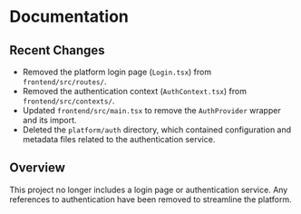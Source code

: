 # Documentation

## Recent Changes
- Removed the platform login page (`Login.tsx`) from `frontend/src/routes/`.
- Removed the authentication context (`AuthContext.tsx`) from `frontend/src/contexts/`.
- Updated `frontend/src/main.tsx` to remove the `AuthProvider` wrapper and its import.
- Deleted the `platform/auth` directory, which contained configuration and metadata files related to the authentication service.

## Overview
This project no longer includes a login page or authentication service. Any references to authentication have been removed to streamline the platform.
